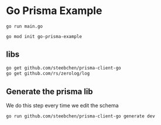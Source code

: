 # Go Prisma Example

`go run main.go`

`go mod init go-prisma-example`

## libs

```bash
go get github.com/steebchen/prisma-client-go
go get github.com/rs/zerolog/log
```

## Generate the prisma lib

We do this step every time we edit the schema

```bash
go run github.com/steebchen/prisma-client-go generate dev
```

